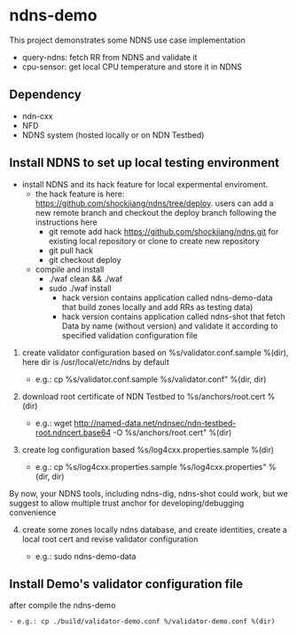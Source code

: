 ndns-demo
=========

This project demonstrates some NDNS use case implementation
- query-ndns: fetch RR from NDNS and validate it
- cpu-sensor: get local CPU temperature and store it in NDNS

Dependency
----------
- ndn-cxx
- NFD
- NDNS system (hosted locally or on NDN Testbed)


Install NDNS to set up local testing environment
--------------------------------------------------
- install NDNS and its hack feature for local expermental enviroment.
  - the hack feature is here: https://github.com/shockjiang/ndns/tree/deploy. users can add a new remote branch and checkout the deploy branch following the instructions here
      - git remote add hack https://github.com/shockjiang/ndns.git for existing local repository or clone to create new repository
      - git pull hack
      - git checkout deploy
  - compile and install
      - ./waf clean && ./waf
      - sudo ./waf install
          - hack version contains application called ndns-demo-data that build zones locally and add RRs as testing data)
          - hack version contains application called ndns-shot that fetch Data by name (without version) and validate it according to specified validation configuration file


1. create validator configuration based on %s/validator.conf.sample %(dir), here dir is /usr/local/etc/ndns by default
   - e.g.: cp %s/validator.conf.sample %s/validator.conf" %(dir, dir)

2. download root certificate of NDN Testbed to %s/anchors/root.cert %(dir)
   - e.g.: wget http://named-data.net/ndnsec/ndn-testbed-root.ndncert.base64 -O %s/anchors/root.cert" %(dir)

3. create log configuration based %s/log4cxx.properties.sample %(dir)
   - e.g.: cp %s/log4cxx.properties.sample %s/log4cxx.properties" %(dir, dir)

By now, your NDNS tools, including ndns-dig, ndns-shot could work, but we suggest to allow multiple trust anchor for developing/debugging convenience

4. create some zones locally ndns database, and create identities, create a local root cert and revise validator configuration

   - e.g.: sudo ndns-demo-data

Install Demo's validator configuration file
-------------------------------------------

after compile the ndns-demo

    - e.g.: cp ./build/validator-demo.conf %/validator-demo.conf %(dir)
